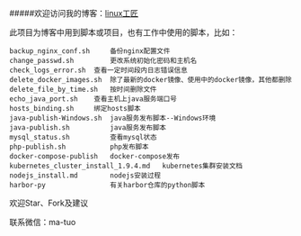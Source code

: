 #####欢迎访问我的博客：[linux工匠](http://bbotte.com)



此项目为博客中用到脚本或项目，也有工作中使用的脚本，比如：

```
backup_nginx_conf.sh     备份nginx配置文件
change_passwd.sh         更改系统初始化密码和主机名 
check_logs_error.sh	 查看一定时间段内日志错误信息
delete_docker_images.sh	 除了最新的docker镜像、使用中的docker镜像，其他都删除
delete_file_by_time.sh	 按时间删除文件
echo_java_port.sh	 查看主机上java服务端口号
hosts_binding.sh	 绑定hosts脚本
java-publish-Windows.sh	 java服务发布脚本--Windows环境
java-publish.sh	         java服务发布脚本
mysql_status.sh	         查看mysql状态
php-publish.sh           php发布脚本
docker-compose-publish   docker-compose发布
kubernetes_cluster_install_1.9.4.md   kubernetes集群安装文档
nodejs_install.md        nodejs安装过程
harbor-py                有关harbor仓库的python脚本
```

欢迎Star、Fork及建议

联系微信：ma-tuo